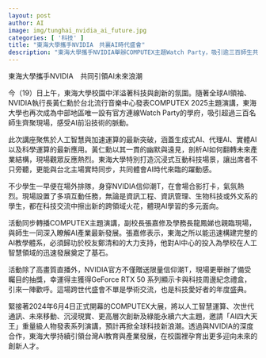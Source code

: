 ```yaml
---
layout: post
author: AI
image: img/tunghai_nvidia_ai_future.jpg
categories: [ '科技' ]
title: "東海大學攜手NVIDIA　共襄AI時代盛會"
description: "東海大學攜手NVIDIA舉辦COMPUTEX主題Watch Party，吸引逾三百師生共襄盛舉，互動體驗AI前沿技術，展現跨領域AI教學及創新能量，成為台灣中部AI產業與教育的領航者。"
---
```

東海大學攜手NVIDIA　共同引領AI未來浪潮

今（19）日上午，東海大學校園中洋溢著科技與創新的氛圍。隨著全球AI領袖、NVIDIA執行長黃仁勳於台北流行音樂中心發表COMPUTEX 2025主題演講，東海大學也再次成為中部地區唯一設有官方連線Watch Party的學府，吸引超過三百名師生齊聚現場，感受AI前沿技術的脈動。

此次講座聚焦於人工智慧與加速運算的最新突破，涵蓋生成式AI、代理AI、實體AI以及科學運算的最新應用。黃仁勳以其一貫的幽默與遠見，剖析AI如何翻轉未來產業結構，現場觀眾反應熱烈。東海大學特別打造沉浸式互動科技場景，讓出席者不只旁聽，更能與台北主場實時同步，共同體會AI時代來臨的躍動感。

不少學生一早便在場外排隊，身穿NVIDIA信仰潮T，在會場合影打卡，氣氛熱烈。現場設置了多項互動任務，無論是資訊工程、資訊管理、生物科技或外文系的學生，都在科技交流中擦出新的跨領域火花，體現AI學習的多元面向。

活動同步轉播COMPUTEX主題演講，副校長張嘉修及學務長龍鳳娣也親臨現場，與師生一同深入瞭解AI產業最新發展。張嘉修表示，東海之所以能迅速構建完整的AI教學體系，必須歸功於校友鄭清和的大力支持，他對AI中心的投入為學校在人工智慧領域的迅速發展奠定了基石。

活動除了高畫質直播外，NVIDIA官方不僅贈送限量信仰潮T，現場更舉辦了備受矚目的抽獎，幸運得主獲得GeForce RTX 50 系列顯示卡與科技周邊紀念禮盒，引來一陣歡呼。這場跨世代盛會不單是學術交流，也是科技愛好者的年度盛典。

緊接著2024年6月4日正式開幕的COMPUTEX大展，將以人工智慧運算、次世代通訊、未來移動、沉浸現實、更高層次創新及綠能永續六大主題，邀請「AI四大天王」重量級人物發表系列演講，預計再掀全球科技新浪潮。透過與NVIDIA的深度合作，東海大學持續引領台灣AI教育與產業發展，在校園裡孕育出更多迎向未來的創新人才。